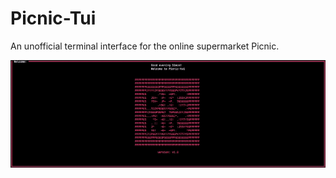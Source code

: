 # Picnic-Tui

An unofficial terminal interface for the online supermarket Picnic.

![demo](./screenshots/demo.gif)